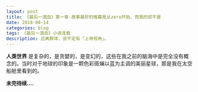 ```yaml
---
layout: post
title: 《最后一滴血》第一章-故事最好的帷幕是从zero开始，而我的却不是
date: 2018-08-14
categories: blog
tags: 《最后一滴血》小说连载
description: 远离群体，说不定有「上帝视角」。
---
```

**人类世界**
是复杂的，是贪婪的，是变幻的，这些在我之前的脑海中是完全没有概念的。当时对于地球的印象是一颗色彩斑斓以蓝为主调的美丽星球，那是我在太空船舱里看到的。

**未完待续....**
